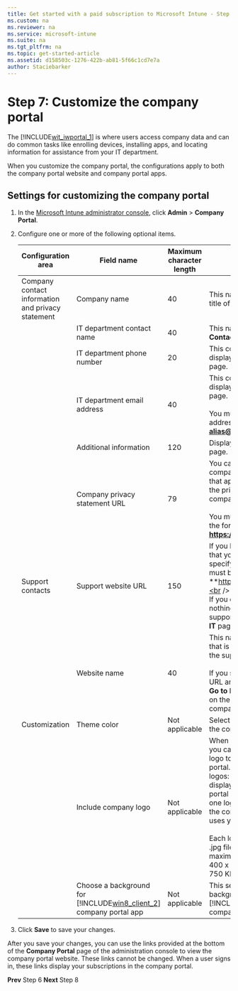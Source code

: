 ```yaml
---
title: Get started with a paid subscription to Microsoft Intune - Step 7
ms.custom: na
ms.reviewer: na
ms.service: microsoft-intune
ms.suite: na
ms.tgt_pltfrm: na
ms.topic: get-started-article
ms.assetid: d158503c-1276-422b-ab81-5f66c1cd7e7a
author: Staciebarker
---
```


# <a name="BKMK_ConfigureCompanyPortal"></a>Step 7: Customize the company portal
The [!INCLUDE[wit_iwportal_1](../Token/wit_iwportal_1_md.md)] is where users access company data and can do common tasks like enrolling devices, installing apps, and locating information for assistance from your IT department.

When you customize the company portal, the configurations apply to both the company portal website and company portal apps.

## <a name="BKMK_ToCustomizeCompanyPortal"></a>Settings for customizing the company portal

1.  In the [Microsoft Intune administrator console](https://manage.microsoft.com), click **Admin** &gt; **Company Portal**.

2.  Configure one or more of the following optional items.

    |Configuration area|Field name|Maximum character length|More information|
    |----------------------|--------------|----------------------------|--------------------|
    |Company contact information and privacy statement|Company name|40|This name is displayed as the title of the company portal.|
    ||IT department contact name|40|This name is displayed on the **Contact IT** page.|
    ||IT department phone number|20|This contact number is displayed on the **Contact IT** page.|
    ||IT department email address|40|This contact address is displayed on the **Contact IT** page.<br /><br />You must enter a valid email address in the format **alias@domainname.com**.|
    ||Additional information|120|Displayed on the **Contact IT** page.|
    ||Company privacy statement URL|79|You can specify your own company privacy statement that appears when users click the privacy links from the company portal.<br /><br />You must enter a valid URL in the format **https://www.contoso.com**.|
    |Support contacts|Support website URL|150|If you have a support website that you want your users to use, specify the URL here. The URL must be in the format **https://www.contoso.com**.<br /><br />If you don't specify a URL, nothing is displayed for the support website on the **Contact IT** page in the company portal.|
    ||Website name|40|This name is the friendly name that is displayed for the URL to the support website.<br /><br />If you specify a support website URL and no friendly name, then **Go to IT website** is displayed on the **Contact IT** page in the company portal.|
    |Customization|Theme color|Not applicable|Select a theme color to apply to the company portal.|
    ||Include company logo|Not applicable|When you enable this option, you can upload your company logo to show in your company portal. You can upload two logos: one logo that is displayed when the company portal background is white, and one logo that is displayed when the company portal background uses your selected theme color.<br /><br />Each logo must be a .png or .jpg file type and have a maximum resolution of 400 x 100 pixels and be 750 KB or less in size.|
    ||Choose a background for [!INCLUDE[win8_client_2](../Token/win8_client_2_md.md)] company portal app|Not applicable|This setting affects the background for the [!INCLUDE[win8_client_2](../Token/win8_client_2_md.md)] company portal app only.|

3.  Click **Save** to save your changes.

After you save your changes, you can use the links provided at the bottom of the **Company Portal** page of the administration console to view the company portal website. These links cannot be changed. When a user signs in, these links display your subscriptions in the company portal.

**Prev** Step 6
**Next** Step 8
